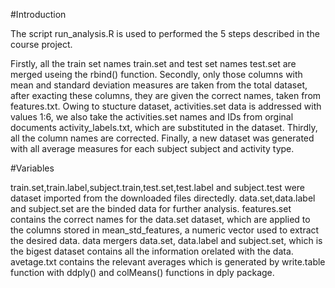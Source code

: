 #Introduction

The script run_analysis.R is used to performed the 5 steps described in the course project.

Firstly, all the train set names train.set and test set names test.set are merged useing the rbind() function.
Secondly, only those columns with mean and standard deviation measures are taken from the total dataset, after exacting these columns, they are given the correct names, taken from features.txt.
Owing to stucture dataset, activities.set data is addressed with values 1:6, we also take the activities.set names and IDs from orginal documents activity_labels.txt, which are substituted in the dataset.
Thirdly, all the column names are corrected.
Finally, a new dataset was generated with all average measures for each subject subject and activity type. 

#Variables

train.set,train.label,subject.train,test.set,test.label and subject.test were dataset imported from the downloaded files directedly.
data.set,data.label and subject.set are the binded data for further analysis.
features.set contains the correct names for the data.set dataset, which are applied to the columns stored in mean_std_features, a numeric vector used to extract the desired data.
data mergers data.set, data.label and subject.set, which is the bigest dataset contains all the information orelated with the data.
avetage.txt contains the relevant averages which is generated by write.table function with ddply() and colMeans() functions in dply package. 
